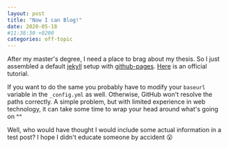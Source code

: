 ```yaml
---
layout: post
title: "Now I can Blog!"
date: 2020-05-18 
#11:38:30 +0200
categories: off-topic
---
```


After my master's degree, I need a place to brag about my thesis. So I just assembled a default [jekyll](https://jekyllrb.com/) setup with [github-pages](https://pages.github.com/). [Here](https://help.github.com/en/github/working-with-github-pages/setting-up-a-github-pages-site-with-jekyll) is an official tutorial.

If you want to do the same you probably have to modify your ``baseurl`` variable in the ``_config.yml`` as well. 
Otherwise, GitHub won't resolve the paths correctly. A simple problem, but with limited experience in web technology, it can take some time to wrap your head around what's going on ^^

Well, who would have thought I would include some actual information in a test post? I hope I didn't educate someone by accident :open_mouth: